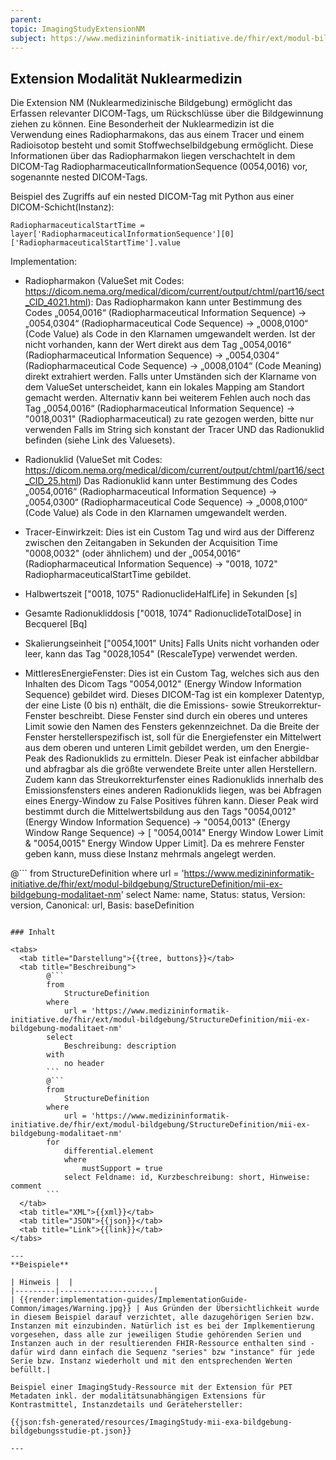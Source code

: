 ```yaml
---
parent:
topic: ImagingStudyExtensionNM
subject: https://www.medizininformatik-initiative.de/fhir/ext/modul-bildgebung/StructureDefinition/mii-ex-bildgebung-modalitaet-nm
---
```


## Extension Modalität Nuklearmedizin

Die Extension NM (Nuklearmedizinische Bildgebung) ermöglicht das Erfassen relevanter DICOM-Tags, um Rückschlüsse über die Bildgewinnung ziehen zu können.
Eine Besonderheit der Nuklearmedizin ist die Verwendung eines Radiopharmakons, das aus einem Tracer und einem Radioisotop besteht und somit Stoffwechselbildgebung ermöglicht.
Diese Informationen über das Radiopharmakon liegen verschachtelt in dem DICOM-Tag RadiopharmaceuticalInformationSequence (0054,0016) vor, sogenannte nested DICOM-Tags.

Beispiel des Zugriffs auf ein nested DICOM-Tag mit Python aus einer DICOM-Schicht(Instanz):
    
    RadiopharmaceuticalStartTime = layer['RadiopharmaceuticalInformationSequence'][0]['RadiopharmaceuticalStartTime'].value

Implementation:
    
* Radiopharmakon (ValueSet mit Codes: https://dicom.nema.org/medical/dicom/current/output/chtml/part16/sect_CID_4021.html):
Das Radiopharmakon kann unter Bestimmung des Codes „0054,0016“ (Radiopharmaceutical Information Sequence) → „0054,0304“ (Radiopharmaceutical Code Sequence)  → „0008,0100“ (Code Value) als Code in den Klarnamen umgewandelt werden.
Ist der nicht vorhanden, kann der Wert direkt aus dem Tag „0054,0016“ (Radiopharmaceutical Information Sequence) → „0054,0304“ (Radiopharmaceutical Code Sequence)  → „0008,0104“ (Code Meaning) direkt extrahiert werden. Falls unter Umständen sich der Klarname von dem ValueSet unterscheidet, kann ein lokales Mapping am Standort gemacht werden. Alternativ kann bei weiterem Fehlen auch noch das Tag „0054,0016“ (Radiopharmaceutical Information Sequence) → "0018,0031" (Radiopharmaceutical) zu rate gezogen werden, bitte nur verwenden Falls im String sich konstant der Tracer UND das Radionuklid befinden (siehe Link des Valuesets).

* Radionuklid (ValueSet mit Codes: https://dicom.nema.org/medical/dicom/current/output/chtml/part16/sect_CID_25.html)
Das Radionuklid kann unter Bestimmung des Codes „0054,0016“ (Radiopharmaceutical Information Sequence) → „0054,0300“ (Radiopharmaceutical Code Sequence)  → „0008,0100“ (Code Value) als Code in den Klarnamen umgewandelt werden.
          
* Tracer-Einwirkzeit:
Dies ist ein Custom Tag und wird aus der Differenz zwischen den Zeitangaben in Sekunden der Acquisition Time "0008,0032" (oder ähnlichem) und der „0054,0016“ (Radiopharmaceutical Information Sequence) → "0018, 1072" RadiopharmaceuticalStartTime gebildet.

* Halbwertszeit ["0018, 1075" RadionuclideHalfLife] in Sekunden [s]

* Gesamte Radionukliddosis ["0018, 1074" RadionuclideTotalDose] in Becquerel [Bq] 

* Skalierungseinheit ["0054,1001" Units]
Falls Units nicht vorhanden oder leer, kann das Tag "0028,1054" (RescaleType) verwendet werden.

* MittleresEnergieFenster:
Dies ist ein Custom Tag, welches sich aus den Inhalten des Dicom Tags "0054,0012" (Energy Window Information Sequence) gebildet wird.
Dieses DICOM-Tag ist ein komplexer Datentyp, der eine Liste (0 bis n) enthält, die die Emissions- sowie Streukorrektur-Fenster beschreibt. Diese Fenster sind durch ein oberes und unteres Limit sowie den Namen des Fensters gekennzeichnet. Da die Breite der Fenster herstellerspezifisch ist, soll für die Energiefenster ein Mittelwert aus dem oberen und unteren Limit gebildet werden, um den Energie-Peak des Radionuklids zu ermitteln. Dieser Peak ist einfacher abbildbar und abfragbar als die größte verwendete Breite unter allen Herstellern. Zudem kann das Streukorrekturfenster eines Radionuklids innerhalb des Emissionsfensters eines anderen Radionuklids liegen, was bei Abfragen eines Energy-Window zu False Positives führen kann.
Dieser Peak wird bestimmt durch die Mittelwertsbildung aus den Tags "0054,0012" (Energy Window Information Sequence) →  "0054,0013" (Energy Window Range Sequence) → [ "0054,0014" Energy Window Lower Limit &  "0054,0015" Energy Window Upper Limit].
Da es mehrere Fenster geben kann, muss diese Instanz mehrmals angelegt werden.

@```
from
    StructureDefinition
where
    url = 'https://www.medizininformatik-initiative.de/fhir/ext/modul-bildgebung/StructureDefinition/mii-ex-bildgebung-modalitaet-nm'
select
    Name: name, Status: status, Version: version, Canonical: url, Basis: baseDefinition
```

### Inhalt

<tabs>
  <tab title="Darstellung">{{tree, buttons}}</tab>
  <tab title="Beschreibung">
        @```
        from
	        StructureDefinition
        where
	        url = 'https://www.medizininformatik-initiative.de/fhir/ext/modul-bildgebung/StructureDefinition/mii-ex-bildgebung-modalitaet-nm'
        select
	        Beschreibung: description
        with
            no header
        ```
        @```
        from
            StructureDefinition
        where
            url = 'https://www.medizininformatik-initiative.de/fhir/ext/modul-bildgebung/StructureDefinition/mii-ex-bildgebung-modalitaet-nm'
        for
            differential.element
            where
                mustSupport = true
            select Feldname: id, Kurzbeschreibung: short, Hinweise: comment
        ```
  </tab>
  <tab title="XML">{{xml}}</tab>
  <tab title="JSON">{{json}}</tab>
  <tab title="Link">{{link}}</tab>
</tabs>

--- 
**Beispiele**

| Hinweis |  |
|---------|---------------------|
| {{render:implementation-guides/ImplementationGuide-Common/images/Warning.jpg}} | Aus Gründen der Übersichtlichkeit wurde in diesem Beispiel darauf verzichtet, alle dazugehörigen Serien bzw. Instanzen mit einzubinden. Natürlich ist es bei der Implkementierung vorgesehen, dass alle zur jeweiligen Studie gehörenden Serien und Instanzen auch in der resultierenden FHIR-Ressource enthalten sind - dafür wird dann einfach die Sequenz "series" bzw "instance" für jede Serie bzw. Instanz wiederholt und mit den entsprechenden Werten befüllt.|

Beispiel einer ImagingStudy-Ressource mit der Extension für PET Metadaten inkl. der modalitätsunabhängigen Extensions für Kontrastmittel, Instanzdetails und Gerätehersteller:

{{json:fsh-generated/resources/ImagingStudy-mii-exa-bildgebung-bildgebungsstudie-pt.json}}

---
